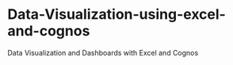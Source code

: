 # Data-Visualization-using-excel-and-cognos
Data Visualization and Dashboards with Excel and Cognos
